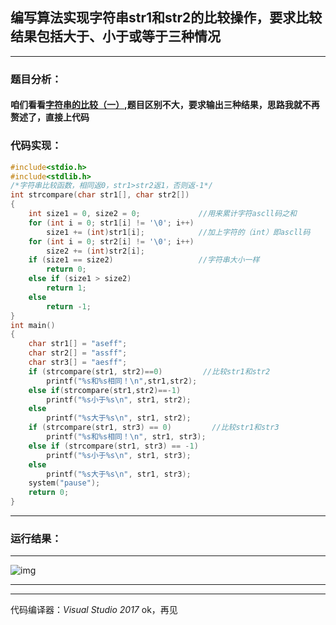 ## 编写算法实现字符串str1和str2的比较操作，要求比较结果包括大于、小于或等于三种情况

------

### **题目分析：**

 

#### 咱们看看[字符串的比较（一）](https://onedawn.cn/index.php/archives/22/),题目区别不大，要求输出三种结果，思路我就不再赘述了，直接上代码

### **代码实现：**

```c
#include<stdio.h>
#include<stdlib.h>
/*字符串比较函数，相同返0，str1>str2返1，否则返-1*/
int strcompare(char str1[], char str2[])
{
    int size1 = 0, size2 = 0;             //用来累计字符ascll码之和
    for (int i = 0; str1[i] != '\0'; i++)
        size1 += (int)str1[i];            //加上字符的（int）即ascll码
    for (int i = 0; str2[i] != '\0'; i++)
        size2 += (int)str2[i];
    if (size1 == size2)                   //字符串大小一样
        return 0;
    else if (size1 > size2)
        return 1;
    else
        return -1;
}
int main()
{
    char str1[] = "aseff";
    char str2[] = "assff";
    char str3[] = "aesff";
    if (strcompare(str1, str2)==0)         //比较str1和str2
        printf("%s和%s相同！\n",str1,str2);
    else if(strcompare(str1,str2)==-1)
        printf("%s小于%s\n", str1, str2);
    else
        printf("%s大于%s\n", str1, str2);
    if (strcompare(str1, str3) == 0)         //比较str1和str3
        printf("%s和%s相同！\n", str1, str3);
    else if (strcompare(str1, str3) == -1)
        printf("%s小于%s\n", str1, str3);
    else
        printf("%s大于%s\n", str1, str3);
    system("pause");
    return 0;
}
```

------

### **运行结果：**

 

*******************************************************



![img](https://cdn.jsdelivr.net/gh/Chaim16/images/datastructrue/4-15.1.png)

*******************************************************



------

代码编译器：*Visual Studio 2017*
ok，再见